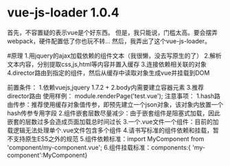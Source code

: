 # vue-js-loader 1.0.4
首先，不容置疑的表示vue是个好东西。
但是，我只能说，门槛太高。要会摆弄webpack，硬件配置低了你也玩不转...
然后，我弄出了这个vue-js-loader。

#原理
1.用jquery的ajax加载依赖的组件文本（我很懒，没去写原生的了）
2.解析文本内容，分别提取css,js,html等内容并置入缓存
3.连接依赖相关联的对象
4.director路由到指定的组件，然后从缓存中读取对象生成vue并挂载到DOM


 前置条件：
  1.依赖vuejs,jquery 1.7.2 +
  2.body内需要建立容器元素<router-view></router-view>
  3.推荐director路由
 使用样例：
  module.renderPage('test.vue');
 注意事项：
  1.hash路由传参：推荐使用缓存对象值传参，即预先建立一个json对象，该对象内放置一个hash传参专用字段
  2.组件嵌套层数尽量减少：由于嵌套组件是阻塞式加载，因此嵌套的层数过多会造成页面加载总时间过长
  3.一个.vue文件一个组件：目前的加载逻辑无法处理单个.vue文件包含多个组件
  4.请书写标准的组件依赖和挂载，暂不支持原生ES5之外的规范
  5.组件依赖标准：import MyComponent from 'component/my-component.vue';
  6.组件挂载标准：components:{ 'my-component':MyComponent}

